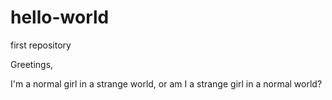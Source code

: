# hello-world
first repository

Greetings,

I'm a normal girl in a strange world, 
or am I a strange girl in a normal world?
